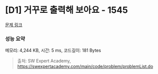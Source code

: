 # [D1] 거꾸로 출력해 보아요 - 1545 

[문제 링크](https://swexpertacademy.com/main/code/problem/problemDetail.do?contestProbId=AV2gbY0qAAQBBAS0) 

### 성능 요약

메모리: 4,244 KB, 시간: 5 ms, 코드길이: 181 Bytes



> 출처: SW Expert Academy, https://swexpertacademy.com/main/code/problem/problemList.do